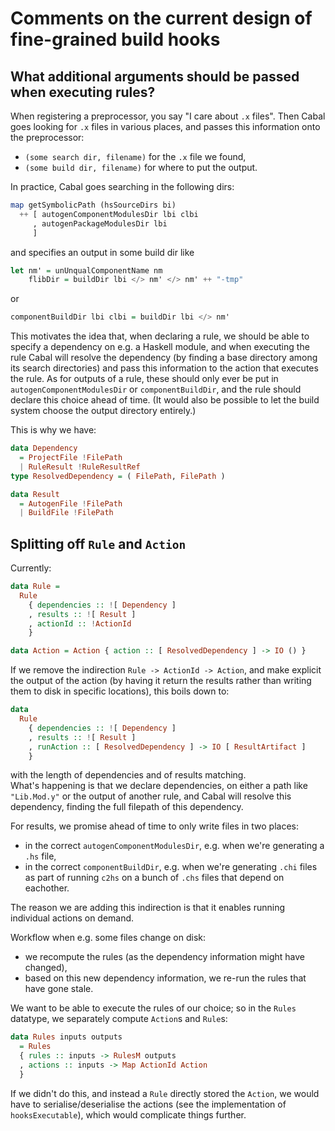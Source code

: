 
# Comments on the current design of fine-grained build hooks

## What additional arguments should be passed when executing rules?

When registering a preprocessor, you say "I care about `.x` files".
Then Cabal goes looking for `.x` files in various places, and passes
this information onto the preprocessor:
  - `(some search dir, filename)` for the `.x` file we found,
  - `(some build dir, filename)` for where to put the output.

In practice, Cabal goes searching in the following dirs:

```haskell
map getSymbolicPath (hsSourceDirs bi)
  ++ [ autogenComponentModulesDir lbi clbi
     , autogenPackageModulesDir lbi
     ]
```

and specifies an output in some build dir like

```haskell
let nm' = unUnqualComponentName nm
    flibDir = buildDir lbi </> nm' </> nm' ++ "-tmp"
```

or

```haskell
componentBuildDir lbi clbi = buildDir lbi </> nm'
```

This motivates the idea that, when declaring a rule, we should be able to
specify a dependency on e.g. a Haskell module, and when executing the rule
Cabal will resolve the dependency (by finding a base directory among its
search directories) and pass this information to the action that executes
the rule. As for outputs of a rule, these should only ever be put in
`autogenComponentModulesDir` or `componentBuildDir`, and the rule should declare
this choice ahead of time. (It would also be possible to let the build system
choose the output directory entirely.)

This is why we have:

```haskell
data Dependency
  = ProjectFile !FilePath
  | RuleResult !RuleResultRef
type ResolvedDependency = ( FilePath, FilePath )

data Result
  = AutogenFile !FilePath
  | BuildFile !FilePath
```

## Splitting off `Rule` and `Action`

Currently:

```haskell
data Rule =
  Rule
    { dependencies :: ![ Dependency ]
    , results :: ![ Result ]
    , actionId :: !ActionId
    }

data Action = Action { action :: [ ResolvedDependency ] -> IO () }
```

If we remove the indirection `Rule -> ActionId -> Action`, and make explicit
the output of the action (by having it return the results rather than
writing them to disk in specific locations), this boils down to:

```haskell
data
  Rule
    { dependencies :: ![ Dependency ]
    , results :: ![ Result ]
    , runAction :: [ ResolvedDependency ] -> IO [ ResultArtifact ]
    }
```

with the length of dependencies and of results matching.  
What's happening is that we declare dependencies, on either a path like
`"Lib.Mod.y"` or the output of another rule, and Cabal will resolve this
dependency, finding the full filepath of this dependency.

For results, we promise ahead of time to only write files in two places:

  - in the correct `autogenComponentModulesDir`, e.g. when we're generating a `.hs` file,
  - in the correct `componentBuildDir`, e.g. when we're generating `.chi` files
    as part of running `c2hs` on a bunch of `.chs` files that depend on eachother.

The reason we are adding this indirection is that it enables running individual
actions on demand.

Workflow when e.g. some files change on disk:

 - we recompute the rules (as the dependency information might have changed),
 - based on this new dependency information, we re-run the rules
   that have gone stale.

We want to be able to execute the rules of our choice; so in the `Rules`
datatype, we separately compute `Action`s and `Rule`s:

```haskell
data Rules inputs outputs
  = Rules
  { rules :: inputs -> RulesM outputs
  , actions :: inputs -> Map ActionId Action
  }
```

If we didn't do this, and instead a `Rule` directly stored the `Action`,
we would have to serialise/deserialise the actions (see the implementation
of `hooksExecutable`), which would complicate things further.
